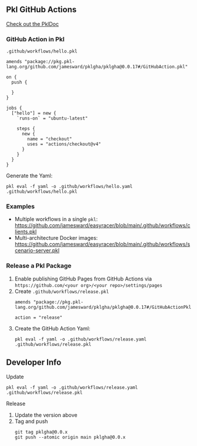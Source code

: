 Pkl GitHub Actions
------------------

[Check out the PklDoc](https://jamesward.github.io/pklgha/)

### GitHub Action in Pkl

`.github/workflows/hello.pkl`
```
amends "package://pkg.pkl-lang.org/github.com/jamesward/pklgha/pklgha@0.0.17#/GitHubAction.pkl"

on {
  push {

  }
}

jobs {
  ["hello"] = new {
    `runs-on` = "ubuntu-latest"

    steps {
      new {
        name = "checkout"
        uses = "actions/checkout@v4"
      }
    }
  }
}
```

Generate the Yaml:
```
pkl eval -f yaml -o .github/workflows/hello.yaml .github/workflows/hello.pkl
```


### Examples
- Multiple workflows in a single `pkl`: https://github.com/jamesward/easyracer/blob/main/.github/workflows/clients.pkl
- Multi-architecture Docker images: https://github.com/jamesward/easyracer/blob/main/.github/workflows/scenario-server.pkl


### Release a Pkl Package

1. Enable publishing GitHub Pages from GitHub Actions via `https://github.com/<your org>/<your repo>/settings/pages`
2. Create `.github/workflows/release.pkl`
    ```
    amends "package://pkg.pkl-lang.org/github.com/jamesward/pklgha/pklgha@0.0.17#/GitHubActionPkl.pkl"

    action = "release"
    ```
3. Create the GitHub Action Yaml:
    ```
    pkl eval -f yaml -o .github/workflows/release.yaml .github/workflows/release.pkl
    ```


## Developer Info

Update
```
pkl eval -f yaml -o .github/workflows/release.yaml .github/workflows/release.pkl
```

Release
1. Update the version above
1. Tag and push
   ```
   git tag pklgha@0.0.x
   git push --atomic origin main pklgha@0.0.x
   ```

